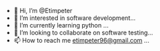 - 👋 Hi, I’m @Etimpeter
- 👀 I’m interested in software development...
- 🌱 I’m currently learning python ...
- 💞️ I’m looking to collaborate on software testing...
- 📫 How to reach me etimpeter96@gmail.com ...

<!---
Etimpeter/Etimpeter is a ✨ special ✨ repository because its `README.md` (this file) appears on your GitHub profile.
You can click the Preview link to take a look at your changes.
--->
